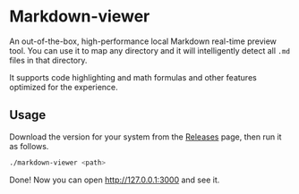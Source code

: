# Markdown-viewer

An out-of-the-box, high-performance local Markdown real-time preview tool. You can use it to map any directory and it will intelligently detect all `.md` files in that directory.

It supports code highlighting and math formulas and other features optimized for the experience.

## Usage

Download the version for your system from the [Releases](https://github.com/sxyazi/markdown-viewer/releases) page, then run it as follows.

```bash
./markdown-viewer <path>
```

Done! Now you can open http://127.0.0.1:3000 and see it.

